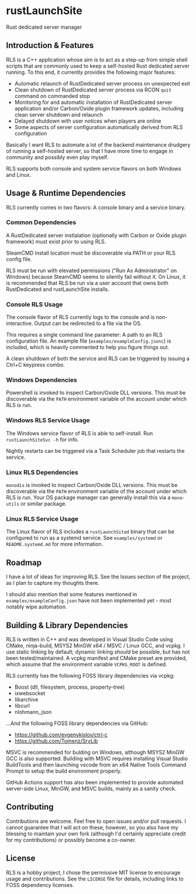 # rustLaunchSite
Rust dedicated server manager

## Introduction & Features
RLS is a C++ application whose aim is to act as a step-up from simple shell scripts that are commonly used to keep a self-hosted Rust dedicated server running. To this end, it currently provides the following major features:
- Automatic relaunch of RustDedicated server process on unexpected exit
- Clean shutdown of RustDedicated server process via RCON `quit` command on commanded stop
- Monitoring for and automatic installation of RustDedicated server application and/or Carbon/Oxide plugin framework updates, including clean server shutdown and relaunch
- Delayed shutdown with user notices when players are online
- Some aspects of server configuration automatically derived from RLS configuration

Basically I want RLS to automate a lot of the backend maintenance drudgery of running a self-hosted server, so that I have more time to engage in community and possibly even play myself.

RLS supports both console and system service flavors on both Windows and Linux.

## Usage & Runtime Dependencies
RLS currently comes in two flavors: A console binary and a service binary.

### Common Dependencies
A RustDedicated server instlalation (optionally with Carbon or Oxide plugin framework) must exist prior to using RLS.

SteamCMD install location must be discoverable via PATH or your RLS config file.

RLS must be run with elevated permissions ("Run As Administrator" on Windows) because SteamCMD seems to silently fail without it. On Linux, it is recommended that RLS be run via a user account that owns both RustDedicated and rustLaunchSite installs.

### Console RLS Usage
The console flavor of RLS currently logs to the console and is non-interactive. Output can be redirected to a file via the OS.

This requires a single command line parameter: A path to an RLS configuration file. An example file (`examples/exampleConfig.jsonc`) is included, which is heavily commented to help you figure things out.

A clean shutdown of both the service and RLS can be triggered by issuing a Ctrl+C keypress combo.

### Windows Dependencies
Powershell is invoked to inspect Carbon/Oxide DLL versions. This must be discoverable via the `PATH` environment variable of the account under which RLS is run.

### Windows RLS Service Usage
The Windows service flavor of RLS is able to self-install. Run `rustLaunchSiteSvc -h` for info.

Nightly restarts can be triggered via a Task Scheduler job that restarts the service.

### Linux RLS Dependencies
`monodis` is invoked to inspect Carbon/Oxide DLL versions. This must be discoverable via the `PATH` environment variable of the account under which RLS is run. Your OS package manager can generally install this via a `mono-utils` or similar package.

### Linux RLS Service Usage
The Linux flavor of RLS includes a `rustLaunchSited` binary that can be configured to run as a systemd service. See `examples/systemd` or `README.systemd.md` for more information.

## Roadmap
I have a lot of ideas for improving RLS. See the Issues section of the project, as I plan to capture my thoughts there.

I should also mention that some features mentioned in `examples/exampleConfig.json` have not been implemented yet - most notably wipe automation.

## Building & Library Dependencies
RLS is written in C++ and was developed in Visual Studio Code using CMake, ninja-build, MSYS2 MinGW x64 / MSVC / Linux GCC, and vcpkg. I use static linking by default; dynamic linking _should_ be possible, but has not been tested/maintained. A vcpkg manifest and CMake preset are provided, which assume that the environment variable `VCPKG_ROOT` is defined.

RLS currently has the following FOSS library dependencies via vcpkg:
- Boost (dll, filesystem, process, property-tree)
- ixwebsocket
- libarchive
- libcurl
- nlohmann_json

...And the following FOSS library dependencies via GitHub:
- https://github.com/evgenykislov/ctrl-c
- https://github.com/Tomenz/SrvLib

MSVC is recommended for bulding on Windows, although MSYS2 MinGW GCC is also supported. Building with MSVC requires installing Visual Studio BuildTools and then launching vscode from an x64 Native Tools Command Prompt to setup the build environment properly.

GitHub Actions support has also been implemented to provide automated server-side Linux, MinGW, and MSVC builds, mainly as a sanity check.

## Contributing
Contributions are welcome. Feel free to open issues and/or pull requests. I cannot guarantee that I will act on these, however, so you also have my blessing to maintain your own fork (although I'd certainly appreciate credit for my contributions) or possibly become a co-owner.

## License
RLS is a hobby project, I chose the permissive MIT license to encourage usage and contributions. See the `LICENSE` file for details, including links to FOSS dependency licenses.
